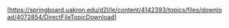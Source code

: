 [https://springboard.uakron.edu/d2l/le/content/4142393/topics/files/download/4072854/DirectFileTopicDownload]
